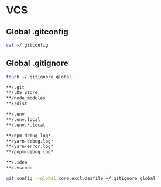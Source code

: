 # VCS

## Global .gitconfig

```bash
cat ~/.gitconfig
```

## Global .gitignore

```bash
touch ~/.gitignore_global
```

```bash
**/.git
**/.DS_Store
**/node_modules
**//dist

**/.env
**/.env.local
**/.env.*.local

**/npm-debug.log*
**/yarn-debug.log*
**/yarn-error.log*
**/pnpm-debug.log*

**/.idea
**/.vscode
```

```bash
git config --global core.excludesfile ~/.gitignore_global
```
